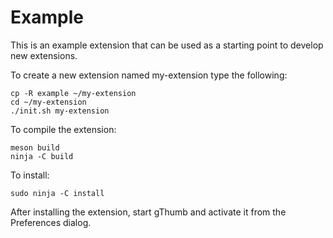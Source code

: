 # Example

This is an example extension that can be used as a starting point to develop
new extensions.

To create a new extension named my-extension type the following:

    cp -R example ~/my-extension
    cd ~/my-extension
    ./init.sh my-extension

To compile the extension:

    meson build
    ninja -C build

To install:

    sudo ninja -C install

After installing the extension, start gThumb and activate it from the
Preferences dialog.
